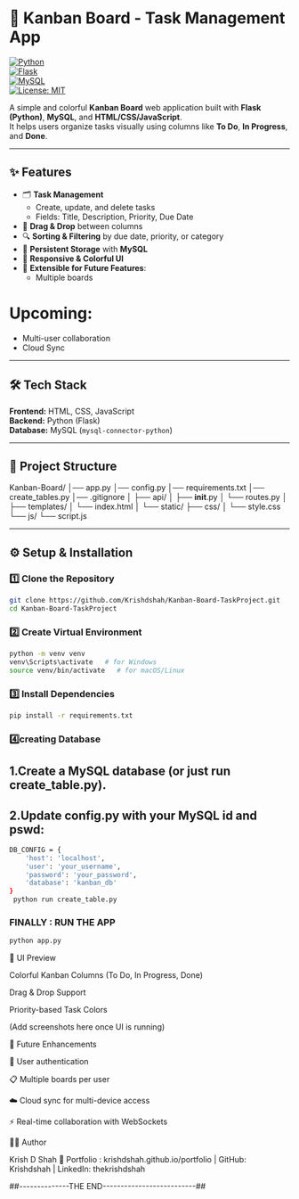 # 📝 Kanban Board - Task Management App

[![Python](https://img.shields.io/badge/python-3.10+-blue.svg)](https://www.python.org/)  
[![Flask](https://img.shields.io/badge/flask-2.3+-green.svg)](https://flask.palletsprojects.com/)  
[![MySQL](https://img.shields.io/badge/mysql-8.0+-yellow.svg)](https://www.mysql.com/)  
[![License: MIT](https://img.shields.io/badge/License-MIT-red.svg)](LICENSE)  

A simple and colorful **Kanban Board** web application built with **Flask (Python)**, **MySQL**, and **HTML/CSS/JavaScript**.  
It helps users organize tasks visually using columns like **To Do**, **In Progress**, and **Done**.  

---

## ✨ Features
- 🗂️ **Task Management**  
  - Create, update, and delete tasks  
  - Fields: Title, Description, Priority, Due Date  
- 📌 **Drag & Drop** between columns  
- 🔍 **Sorting & Filtering** by due date, priority, or category  
- 💾 **Persistent Storage** with **MySQL**  
- 🎨 **Responsive & Colorful UI**  
- 🔧 **Extensible for Future Features**:
  - Multiple boards  
 # Upcoming:
  - Multi-user collaboration  
  - Cloud Sync

---

## 🛠️ Tech Stack
**Frontend:** HTML, CSS, JavaScript  
**Backend:** Python (Flask)  
**Database:** MySQL (`mysql-connector-python`)  

---

## 📂 Project Structure
Kanban-Board/
│── app.py
│── config.py
│── requirements.txt
│── create_tables.py
│── .gitignore
│
├── api/
│   ├── __init__.py
│   └── routes.py
│
├── templates/
│   └── index.html
│
└── static/
    ├── css/
    │   └── style.css
    └── js/
        └── script.js

---

## ⚙️ Setup & Installation

### 1️⃣ Clone the Repository
```bash
git clone https://github.com/Krishdshah/Kanban-Board-TaskProject.git
cd Kanban-Board-TaskProject
```
### 2️⃣ Create Virtual Environment
```bash
python -m venv venv
venv\Scripts\activate   # for Windows
source venv/bin/activate   # for macOS/Linux
```
### 3️⃣ Install Dependencies
```bash
pip install -r requirements.txt
```

### 4️⃣creating Database
## 1.Create a MySQL database (or just run create_table.py).
## 2.Update config.py with your MySQL id and pswd:

```bash
DB_CONFIG = {
    'host': 'localhost',
    'user': 'your_username',
    'password': 'your_password',
    'database': 'kanban_db'
}
 python run create_table.py
```

### FINALLY : RUN THE APP
```bash
python app.py
```

🎨 UI Preview

Colorful Kanban Columns (To Do, In Progress, Done)

Drag & Drop Support

Priority-based Task Colors

(Add screenshots here once UI is running)

🚀 Future Enhancements

🔑 User authentication

📋 Multiple boards per user

☁️ Cloud sync for multi-device access

⚡ Real-time collaboration with WebSockets

👨‍💻 Author

Krish D Shah
🔗 Portfolio : krishdshah.github.io/portfolio | GitHub: Krishdshah | LinkedIn: thekrishdshah

##--------------THE END--------------------------##